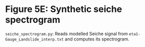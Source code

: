 # Figure 5E: Synthetic seiche spectrogram

`seiche_spectrogram.py`: Reads modelled Seiche signal from `eta1-Gauge_Landslide_interp.txt` and computes its spectrogram.
